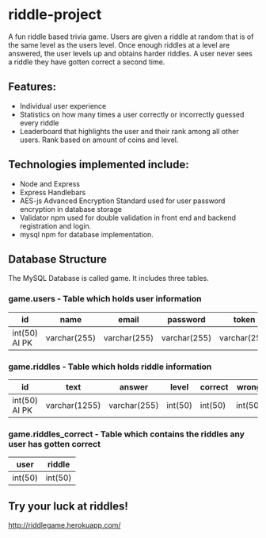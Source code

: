 # riddle-project

A fun riddle based trivia game.  Users are given a riddle at random that is of the same level as the users level.  Once enough riddles at a level are answered, the user levels up and obtains harder riddles.  A user never sees a riddle they have gotten correct a second time.  

## Features:
* Individual user experience
* Statistics on how many times a user correctly or incorrectly guessed every riddle
* Leaderboard that highlights the user and their rank among all other users.  Rank based on amount of coins and level.

## Technologies implemented include:
* Node and Express
* Express Handlebars
* AES-js Advanced Encryption Standard used for user password encryption in database storage
* Validator npm used for double validation in front end and backend registration and login.
* mysql npm for database implementation.  


## Database Structure
The MySQL Database is called game.  It includes three tables.
### game.users - Table which holds user information

id | name | email | password | token | level | coins 
------------ | ------------- |------------ | ------------- | ------------ | ------------- | -------------
int(50) AI PK | varchar(255) | varchar(255) | varchar(255) | varchar(255) | int(50) | int(50)

### game.riddles - Table which holds riddle information

id | text | answer | level | correct | wrong 
------------ | ------------- |------------ | ------------- | ------------ | -------------
int(50) AI PK | varchar(1255) | varchar(255) | int(50)  | int(50) | int(50)

### game.riddles_correct - Table which contains the riddles any user has gotten correct

user | riddle 
------------ | -------------
int(50) | int(50)

## Try your luck at riddles!
http://riddlegame.herokuapp.com/
